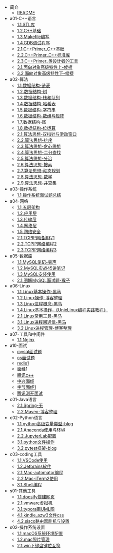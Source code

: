 * 简介
  * [README](README.md)
* a01-C++语言
  * [1.1.STL库](a01-C++语言/1.1.STL库.md)
  * [1.2.C++基础](a01-C++语言/1.2.C++基础.md)
  * [1.3.Makefile编写](a01-C++语言/1.3.Makefile编写.md)
  * [1.4.GDB调试程序](a01-C++语言/1.4.GDB调试程序.md)
  * [2.1.C++Primer_C++基础](a01-C++语言/2.1.C++Primer_C++基础.md)
  * [2.2.C++Primer_C++标准库](a01-C++语言/2.2.C++Primer_C++标准库.md)
  * [2.3.C++Primer_类设计者的工具](a01-C++语言/2.3.C++Primer_类设计者的工具.md)
  * [3.1.面向对象高级特性上-候捷](a01-C++语言/3.1.面向对象高级特性上-候捷.md)
  * [3.2.面向对象高级特性下-候捷](a01-C++语言/3.2.面向对象高级特性下-候捷.md)
* a02-算法
  * [1.1.数据结构-链表](a02-算法/1.1.数据结构-链表.md)
  * [1.2.数据结构-树](a02-算法/1.2.数据结构-树.md)
  * [1.3.数据结构-栈和队列](a02-算法/1.3.数据结构-栈和队列.md)
  * [1.4.数据结构-哈希表](a02-算法/1.4.数据结构-哈希表.md)
  * [1.5.数据结构-字符串](a02-算法/1.5.数据结构-字符串.md)
  * [1.6.数据结构-数组与矩阵](a02-算法/1.6.数据结构-数组与矩阵.md)
  * [1.7.数据结构-图](a02-算法/1.7.数据结构-图.md)
  * [1.8.数据结构-位运算](a02-算法/1.8.数据结构-位运算.md)
  * [2.1.算法思想-双指针与滑动窗口](a02-算法/2.1.算法思想-双指针与滑动窗口.md)
  * [2.2.算法思想-排序](a02-算法/2.2.算法思想-排序.md)
  * [2.3.算法思想-贪心思想](a02-算法/2.3.算法思想-贪心思想.md)
  * [2.4.算法思想-二分查找](a02-算法/2.4.算法思想-二分查找.md)
  * [2.5.算法思想-分治](a02-算法/2.5.算法思想-分治.md)
  * [2.6.算法思想-搜索](a02-算法/2.6.算法思想-搜索.md)
  * [2.7.算法思想-动态规划](a02-算法/2.7.算法思想-动态规划.md)
  * [2.8.算法思想-数学](a02-算法/2.8.算法思想-数学.md)
  * [2.9.算法思想-并查集](a02-算法/2.9.算法思想-并查集.md)
* a03-操作系统
  * [1.1.操作系统面试题总结](a03-操作系统/1.1.操作系统面试题总结.md)
* a04-网络
  * [1.1.五层架构](a04-网络/1.1.五层架构.md)
  * [1.2.应用层](a04-网络/1.2.应用层.md)
  * [1.3.传输层](a04-网络/1.3.传输层.md)
  * [1.4.网络层](a04-网络/1.4.网络层.md)
  * [1.5.网络安全](a04-网络/1.5.网络安全.md)
  * [2.1.TCPIP网络编程1](a04-网络/2.1.TCPIP网络编程1.md)
  * [2.2.TCPIP网络编程2](a04-网络/2.2.TCPIP网络编程2.md)
  * [2.3.TCPIP网络编程3](a04-网络/2.3.TCPIP网络编程3.md)
* a05-数据库
  * [1.1.MySQL笔记-零声](a05-数据库/1.1.MySQL笔记-零声.md)
  * [1.2.MySQL实战45讲笔记](a05-数据库/1.2.MySQL实战45讲笔记.md)
  * [1.3.MySQL安装使用](a05-数据库/1.3.MySQL安装使用.md)
  * [2.1.图解MySQL面试题-猴子](a05-数据库/2.1.图解MySQL面试题-猴子.md)
* a06-Linux
  * [1.1.Linux基本操作-黑马](a06-Linux/1.1.Linux基本操作-黑马.md)
  * [1.2.Linux操作-博客整理](a06-Linux/1.2.Linux操作-博客整理.md)
  * [1.3.Linux进程概念-黑马](a06-Linux/1.3.Linux进程概念-黑马.md)
  * [1.4.Linux基本操作-《UnixLinux编程实践教程》](a06-Linux/1.4.Linux基本操作-《UnixLinux编程实践教程》.md)
  * [2.1.Linux常用工具-黑马](a06-Linux/2.1.Linux常用工具-黑马.md)
  * [3.1.Linux进程间通信-黑马](a06-Linux/3.1.Linux进程间通信-黑马.md)
  * [3.2.Linux进程管理-博客整理](a06-Linux/3.2.Linux进程管理-博客整理.md)
* a07-工具和中间件
  * [1.1.Nginx](a07-工具和中间件/1.1.Nginx.md)
* a10-面试
  * [mysql面试题](a10-面试/mysql面试题.md)
  * [os面试题](a10-面试/os面试题.md)
  * [redis1](a10-面试/redis1.md)
  * [面经1](a10-面试/面经1.md)
  * [腾讯c++](a10-面试/腾讯c++.md)
  * [中兴面经](a10-面试/中兴面经.md)
  * [字节面经1](a10-面试/字节面经1.md)
  * [腾讯测开面试](a10-面试/腾讯测开面试.md)
* c01-Java语言
  * [2.1.Spring-无](c01-Java语言/2.1.Spring-无.md)
  * [2.2.Maven-博客整理](c01-Java语言/2.2.Maven-博客整理.md)
* c02-Python语言
  * [1.1.python高级变量类型-blog](c02-Python语言/1.1.python高级变量类型-blog.md)
  * [2.1.Anaconda使用与环境](c02-Python语言/2.1.Anaconda使用与环境.md)
  * [2.2.JupyterLab配置](c02-Python语言/2.2.JupyterLab配置.md)
  * [3.1.python文件操作](c02-Python语言/3.1.python文件操作.md)
  * [3.2.pytest框架-blog](c02-Python语言/3.2.pytest框架-blog.md)
* c03-coding工具
  * [1.1.VSCode使用](c03-coding工具/1.1.VSCode使用.md)
  * [1.2.Jetbrains软件](c03-coding工具/1.2.Jetbrains软件.md)
  * [2.1.Mac-automator编程](c03-coding工具/2.1.Mac-automator编程.md)
  * [2.2.Mac-iTerm2使用](c03-coding工具/2.2.Mac-iTerm2使用.md)
  * [3.1.Shell编程](c03-coding工具/3.1.Shell编程.md)
* s01-其他工具
  * [1.1.docsify搭建网页](s01-其他工具/1.1.docsify搭建网页.md)
  * [2.1.vmware虚拟机](s01-其他工具/2.1.vmware虚拟机.md)
  * [3.1.typora画UML图](s01-其他工具/3.1.typora画UML图.md)
  * [4.1.kindle_azw3文件css](s01-其他工具/4.1.kindle_azw3文件css.md)
  * [4.2.sisco路由器刷机与设置](s01-其他工具/4.2.sisco路由器刷机与设置.md)
* s02-操作系统设置
  * [1.1.macOS系统环境配置](s02-操作系统设置/1.1.macOS系统环境配置.md)
  * [1.2.mac照片管理](s02-操作系统设置/1.2.mac照片管理.md)
  * [2.1.win下键盘键位互换](s02-操作系统设置/2.1.win下键盘键位互换.md)
